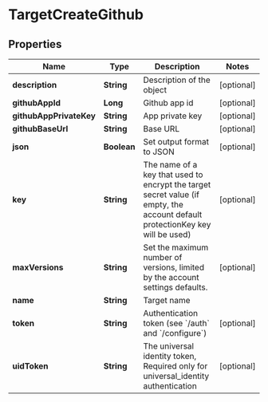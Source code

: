 

# TargetCreateGithub


## Properties

| Name | Type | Description | Notes |
|------------ | ------------- | ------------- | -------------|
|**description** | **String** | Description of the object |  [optional] |
|**githubAppId** | **Long** | Github app id |  [optional] |
|**githubAppPrivateKey** | **String** | App private key |  [optional] |
|**githubBaseUrl** | **String** | Base URL |  [optional] |
|**json** | **Boolean** | Set output format to JSON |  [optional] |
|**key** | **String** | The name of a key that used to encrypt the target secret value (if empty, the account default protectionKey key will be used) |  [optional] |
|**maxVersions** | **String** | Set the maximum number of versions, limited by the account settings defaults. |  [optional] |
|**name** | **String** | Target name |  |
|**token** | **String** | Authentication token (see &#x60;/auth&#x60; and &#x60;/configure&#x60;) |  [optional] |
|**uidToken** | **String** | The universal identity token, Required only for universal_identity authentication |  [optional] |



